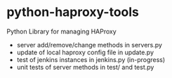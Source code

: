 python-haproxy-tools
====================
Python Library for managing HAProxy

- server add/remove/change methods in servers.py
- update of local haproxy config file in update.py
- test of jenkins instances in jenkins.py (in-progress)
- unit tests of server methods in test/ and test.py
